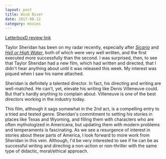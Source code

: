 ```yaml
---
layout: post
title: Wind River 
date: 2017-08-12
category: movies
---
```

 
[LetterboxD review link](https://letterboxd.com/samarthbhaskar/film/wind-river-2017/)

Taylor Sheridan has been on my radar recently, especially after <em><a href="https://letterboxd.com/samarthbhaskar/film/sicario-2015/">Sicario</a></em> and <em><a href="https://letterboxd.com/samarthbhaskar/film/hell-or-high-water/">Hell or High Water</a></em>, both of which were very well written, and the first executed more successfully than the second. I was surprised, then, to see that Taylor Sheridan had a new film, which had written and directed, that I didn't hear anything about until it was released this week. My interest was piqued when I saw his name attached.

Sheridan is definitely a talented director. In fact, his directing and writing are well-matched. He can't, yet, elevate his writing like Denis Villeneuve could. But that's hardly anything to complain about. Villeneuve is one of the best directors working in the industry today. 

This film, although it sags somewhat in the 2nd act, is a compelling entry to a tried and tested genre. Sheridan's commitment to setting his stories in places like Texas and Wyoming, and filling them with characters who are often mythologized in Americana, but updating them with modern problems and temperaments is fascinating. As we see a resurgence of interest in stories about these parts of America, I look forward to more work from Sheridan in this vein. Although, I'd be very interested to see if he can be as successful writing and directing a non-action or non-thriller with the same type of didactic, moral/ethical approach.